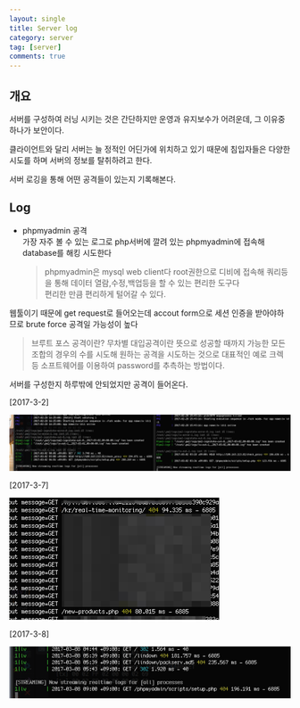 ```yaml
---
layout: single
title: Server log
category: server
tag: [server]
comments: true
---
```


## 개요

서버를 구성하여 러닝 시키는 것은 간단하지만 운영과 유지보수가 어려운데, 그 이유중 하나가 보안이다.

클라이언트와 달리 서버는 늘 정적인 어딘가에 위치하고 있기 때문에 침입자들은 다양한 시도를 하며 서버의 정보를 탈취하려고 한다.

서버 로깅을 통해 어떤 공격들이 있는지 기록해본다.

## Log

- phpmyadmin 공격  
가장 자주 볼 수 있는 로그로 php서버에 깔려 있는 phpmyadmin에 접속해 database를 해킹 시도한다 

    > phpmyadmin은 mysql web client다 root권한으로 디비에 접속해 쿼리등을 통해 데이터 열람,수정,백업등을 할 수 있는 편리한 도구다  
    편리한 만큼 편리하게 털어갈 수 있다.

웹툴이기 때문에 get request로 들어오는데 accout form으로 세션 인증을 받아야하므로 brute force 공격일 가능성이 높다

> 브루트 포스 공격이란? 무차별 대입공격이란 뜻으로 성공할 때까지 가능한 모든 조합의 경우의 수를 시도해 원하는 공격을 시도하는 것으로 대표적인 예로 크렉 등 소프트웨어를 이용하여 password를 추측하는 방법이다.

서버를 구성한지 하루밖에 안되었지만 공격이 들어온다.

[2017-3-2]

![alt sys](/images/server_log/1.png)

[2017-3-7]

![alt sys](/images/server_log/2.png)

[2017-3-8]

![alt sys](/images/server_log/3.png)